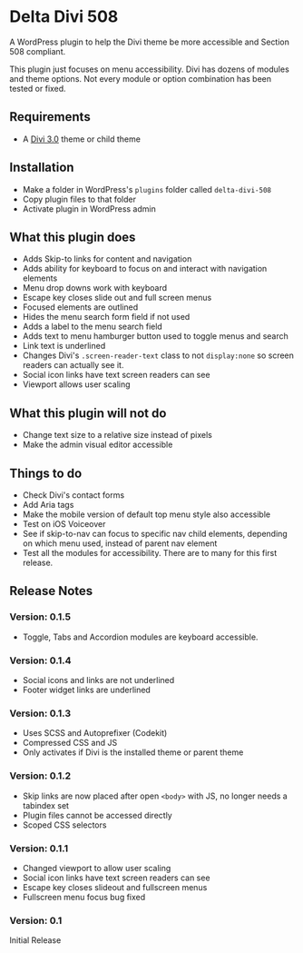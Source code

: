 # Delta Divi 508

A WordPress plugin to help the Divi theme be more accessible and Section 508 compliant.

This plugin just focuses on menu accessibility. Divi has dozens of modules and theme options. Not every module or option combination has been tested or fixed.

## Requirements

* A [Divi 3.0](https://www.elegantthemes.com/gallery/divi/) theme or child theme

## Installation

* Make a folder in WordPress's `plugins` folder called `delta-divi-508`
* Copy plugin files to that folder
* Activate plugin in WordPress admin

## What this plugin does

* Adds Skip-to links for content and navigation
* Adds ability for keyboard to focus on and interact with navigation elements
* Menu drop downs work with keyboard
* Escape key closes slide out and full screen menus
* Focused elements are outlined
* Hides the menu search form field if not used
* Adds a label to the menu search field
* Adds text to menu hamburger button used to toggle menus and search
* Link text is underlined
* Changes Divi's `.screen-reader-text` class to not `display:none` so screen readers can actually see it.
* Social icon links have text screen readers can see
* Viewport allows user scaling

## What this plugin will not do

* Change text size to a relative size instead of pixels
* Make the admin visual editor accessible

## Things to do

* Check Divi's contact forms
* Add Aria tags
* Make the mobile version of default top menu style also accessible
* Test on iOS Voiceover
* See if skip-to-nav can focus to specific nav child elements, depending on which menu used, instead of parent nav element
* Test all the modules for accessibility. There are to many for this first release.

## Release Notes

### Version: 0.1.5

* Toggle, Tabs and Accordion modules are keyboard accessible.

### Version: 0.1.4

* Social icons and links are not underlined
* Footer widget links are underlined

### Version: 0.1.3

* Uses SCSS and Autoprefixer (Codekit)
* Compressed CSS and JS
* Only activates if Divi is the installed theme or parent theme

### Version: 0.1.2

* Skip links are now placed after open `<body>` with JS, no longer needs a tabindex set
* Plugin files cannot be accessed directly
* Scoped CSS selectors

### Version: 0.1.1

* Changed viewport to allow user scaling
* Social icon links have text screen readers can see
* Escape key closes slideout and fullscreen menus
* Fullscreen menu focus bug fixed

### Version: 0.1

Initial Release
